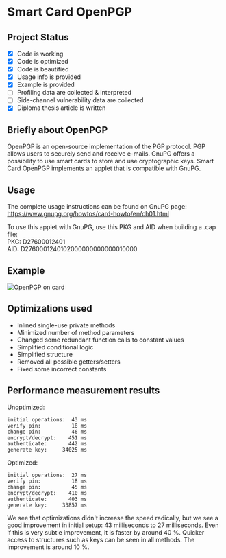# Smart Card OpenPGP

## Project Status
- [x] Code is working
- [x] Code is optimized
- [x] Code is beautified
- [X] Usage info is provided
- [X] Example is provided
- [ ] Profiling data are collected & interpreted
- [ ] Side-channel vulnerability data are collected
- [x] Diploma thesis article is written

## Briefly about OpenPGP
OpenPGP is an open-source implementation of the PGP protocol. PGP allows users to securely send and receive e-mails. GnuPG offers a possibility to use smart cards to store and use cryptographic keys. Smart Card OpenPGP implements an applet that is compatible with GnuPG.

## Usage
The complete usage instructions can be found on GnuPG page:
https://www.gnupg.org/howtos/card-howto/en/ch01.html

To use this applet with GnuPG, use this PKG and AID when building a .cap file:\
PKG: D27600012401\
AID: D2760001240102000000000000010000

## Example
![OpenPGP on card](https://is.muni.cz/www/kewo/GPG_CLI_blur.png?1542469599284)

## Optimizations used
* Inlined single-use private methods
* Minimized number of method parameters
* Changed some redundant function calls to constant values
* Simplified conditional logic
* Simplified structure
* Removed all possible getters/setters
* Fixed some incorrect constants

## Performance measurement results
Unoptimized:
```
initial operations:  43 ms
verify pin:          18 ms
change pin:          46 ms
encrypt/decrypt:    451 ms
authenticate:       442 ms
generate key:     34025 ms
```
Optimized:
```
initial operations:  27 ms
verify pin:          18 ms
change pin:          45 ms
encrypt/decrypt:    410 ms
authenticate:       403 ms
generate key:     33857 ms
```
We see that optimizations didn't increase the speed radically, but we see a good improvement in initial setup: 43 milliseconds to 27 milliseconds. Even if this is very subtle improvement, it is faster by around 40 %.
Quicker access to structures such as keys can be seen in all methods. The improvement is around 10 %.
